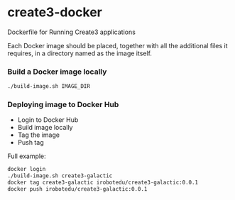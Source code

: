 # create3-docker

Dockerfile for Running Create3 applications

Each Docker image should be placed, together with all the additional files it requires, in a directory named as the image itself.

### Build a Docker image locally


```bash
./build-image.sh IMAGE_DIR
```

### Deploying image to Docker Hub

 - Login to Docker Hub
 - Build image locally
 - Tag the image
 - Push tag

 Full example:

```bash
docker login
./build-image.sh create3-galactic
docker tag create3-galactic irobotedu/create3-galactic:0.0.1
docker push irobotedu/create3-galactic:0.0.1
```
